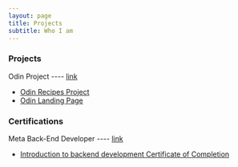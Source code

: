 ```yaml
---
layout: page
title: Projects
subtitle: Who I am
---
```



### Projects

Odin Project ---- [link](https://github.com/kai-ion/Odin-Project)

 * [Odin Recipes Project](https://kai-ion.github.io/odin-recipes/) 
 * [Odin Landing Page](https://kai-ion.github.io/odin-landing-page/) 
 

### Certifications

Meta Back-End Developer ---- [link](https://github.com/kai-ion/Meta-Back-End-Developer)

 * [Introduction to backend development Certificate of Completion](https://www.coursera.org/account/accomplishments/verify/ZK652YQFNZXC?utm_source=link&utm_medium=certificate&utm_content=cert_image&utm_campaign=sharing_cta&utm_product=course) 
